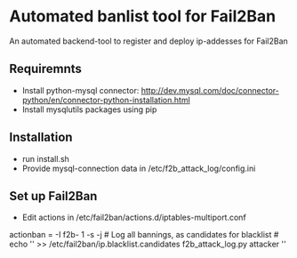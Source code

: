 # Automated banlist tool for Fail2Ban
An automated backend-tool to register and deploy ip-addesses for Fail2Ban 

## Requiremnts
* Install python-mysql connector: http://dev.mysql.com/doc/connector-python/en/connector-python-installation.html
* Install mysqlutils packages using pip

## Installation
* run install.sh
* Provide mysql-connection data in /etc/f2b_attack_log/config.ini 

## Set up Fail2Ban
* Edit actions in /etc/fail2ban/actions.d/iptables-multiport.conf

actionban = <iptables> -I f2b-<name> 1 -s <ip> -j <blocktype>
            # Log all bannings, as candidates for blacklist
            # echo '<ip>' >> /etc/fail2ban/ip.blacklist.candidates
            f2b_attack_log.py attacker '<ip>'
